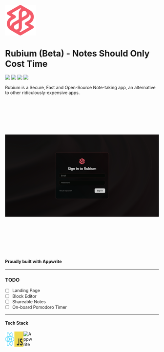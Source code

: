  <img height="100" src="/public/rubium-logomark.svg"/>

# Rubium (Beta) - Notes Should Only Cost Time

![](https://img.shields.io/badge/Beta-white)
![](https://img.shields.io/badge/Note_Taking-App-f45b69)
![](https://img.shields.io/github/issues/t4zzlerdeveloper/rubium?color=f45b69)
![](https://img.shields.io/github/license/t4zzlerdeveloper/rubium?color=f45b69)

Rubium is a Secure, Fast and Open-Source Note-taking app, an alternative to other ridiculously-expensive apps. 

  <img style="object-fit:contain" height="500" src="/src/assets/screenshots/login-page.png"/>

#### Proudly built with Appwrite

---

### TODO

- [ ] Landing Page
- [ ] Block Editor
- [ ] Shareable Notes
- [ ] On-board Pomodoro Timer

---

#### Tech Stack
<div style="display:flex;">
  <img width="30" src="https://github.com/devicons/devicon/raw/master/icons/react/react-original.svg"/>
  <img width="30" src="https://github.com/devicons/devicon/raw/master/icons/javascript/javascript-original.svg"/>
  <img width="30" alt="Appwrite" src="https://appwrite.io/assets/logomark/logo.svg"/>
</div>


